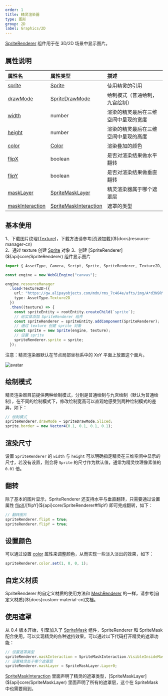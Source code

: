 ```yaml
---
order: 1
title: 精灵渲染器
type: 图形
group: 2D
label: Graphics/2D
---
```


[SpriteRenderer](${api}core/SpriteRenderer) 组件用于在 3D/2D 场景中显示图片。

<playground src="sprite-renderer.ts"></playground>

## 属性说明

| 属性名 | 属性类型 | 描述 |
| :--- | :--- | :--- |
|[sprite](${api}core/SpriteRenderer/#sprite)|[Sprite](${api}core/Sprite)|使用精灵的引用|
|[drawMode](${api}core/SpriteRenderer/#drawMode)|[SpriteDrawMode](${api}core/SpriteDrawMode)|绘制模式（普通绘制，九宫绘制）|
|[width](${api}core/SpriteRenderer/#width)|number|渲染的精灵最后在三维空间中呈现的宽度|
|[height](${api}core/SpriteRenderer/#height)|number|渲染的精灵最后在三维空间中呈现的高度|
|[color](${api}core/SpriteRenderer/#color)|[Color](${api}math/Color)|渲染叠加的颜色|
|[flipX](${api}core/SpriteRenderer/#flipX)|boolean|是否对渲染结果做水平翻转|
|[flipY](${api}core/SpriteRenderer/#flipY)|boolean|是否对渲染结果做垂直翻转|
|[maskLayer](${api}core/SpriteRenderer/#maskLayer)|[SpriteMaskLayer](${api}core/SpriteMaskLayer)|精灵渲染器属于哪个遮罩层|
|[maskInteraction](${api}core/SpriteRenderer/#maskInteraction)|[SpriteMaskInteraction](${api}core/SpriteMaskInteraction)|遮罩的类型|

## 基本使用

1、下载图片纹理([Texture](${docs}texture-cn))，下载方法请参考[资源加载](${docs}resource-manager-cn)  
2、通过 texture 创建 [Sprite](${docs}sprite-cn) 对象  
3、创建 [SpriteRenderer](${api}core/SpriteRenderer) 组件显示图片

```typescript
import { AssetType, Camera, Script, Sprite, SpriteRenderer, Texture2D, Vector3, WebGLEngine } from "@galacean/engine";

const engine = new WebGLEngine("canvas");

engine.resourceManager
  .load<Texture2D>({
    url: "https://gw.alipayobjects.com/mdn/rms_7c464e/afts/img/A*d3N9RYpcKncAAAAAAAAAAAAAARQnAQ",
    type: AssetType.Texture2D
  })
  .then((texture) => {
    const spriteEntity = rootEntity.createChild(`sprite`);
    // 给实体添加 SpriteRenderer 组件
    const spriteRenderer = spriteEntity.addComponent(SpriteRenderer);
    // 通过 texture 创建 sprite 对象
    const sprite = new Sprite(engine, texture);
    // 设置 sprite
    spriteRenderer.sprite = sprite;
  });
```

注意：精灵渲染器默认在节点局部坐标系中的 XoY 平面上放置这个面片。

![avatar](https://gw.alipayobjects.com/mdn/rms_7c464e/afts/img/A*_5fjTp0r2KEAAAAAAAAAAAAAARQnAQ)

## 绘制模式

精灵渲染器目前提供两种绘制模式，分别是普通绘制与九宫绘制（默认为普通绘制），在不同的绘制模式下，修改绘制宽高可以直观地感受到两种绘制模式的差异，如下：

```typescript
// 绘制模式
spriteRenderer.drawMode = SpriteDrawMode.Sliced;
sprite.border = new Vector4(0.1, 0.1, 0.1, 0.1);
```

<playground src="sprite-slice.ts"></playground>

## 渲染尺寸

设置 `SpriteRenderer` 的 `width` 与 `height` 可以明确指定精灵在三维空间中显示的尺寸，若没有设置，则会将 `Sprite` 的尺寸作为默认值，通常为精灵纹理像素值的 `0.01` 倍。

<playground src="sprite-size.ts"></playground>

## 翻转

除了基本的图片显示，SpriteRenderer 还支持水平与垂直翻转，只需要通过设置属性 [flipX](${api}core/SpriteRenderer#flipX)/[flipY](${api}core/SpriteRenderer#flipY) 即可完成翻转，如下：

```typescript
// 翻转图片
spriteRenderer.flipX = true;
spriteRenderer.flipY = true;
```

<playground src="sprite-flip.ts"></playground>

## 设置颜色

可以通过设置 [color](${api}core/SpriteRenderer#color) 属性来调整颜色，从而实现一些淡入淡出的效果，如下：

```typescript
spriteRenderer.color.set(1, 0, 0, 1);
```

<playground src="sprite-color.ts"></playground>

## 自定义材质

SpriteRenderer 的自定义材质的使用方法和 [MeshRenderer](${docs}mesh-renderer-cn) 的一样，请参考[自定义材质](${docs}custom-material-cn)文档。

<playground src="sprite-material-blur.ts"></playground>

## 使用遮罩

从 0.4 版本开始，引擎加入了 [SpriteMask](${docs}sprite-mask-cn) 组件，SpriteRenderer 和 SpriteMask 配合使用，可以实现精灵的各种遮挡效果。可以通过以下代码打开精灵的遮罩功能：

```typescript
// 设置遮罩类型
spriteRenderer.maskInteraction = SpriteMaskInteraction.VisibleInsideMask;
// 设置精灵处于哪个遮罩层
spriteRenderer.maskLayer = SpriteMaskLayer.Layer0;
```

[SpriteMaskInteraction](${api}core/SpriteMaskInteraction) 里面声明了精灵的遮罩类型，[SpriteMaskLayer](${api}core/SpriteMaskLayer) 里面声明了所有的遮罩层，这个在 SpriteMask 中也需要用到。

<playground src="sprite-mask.ts"></playground>
